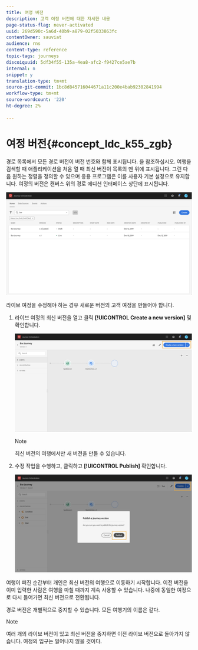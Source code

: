 ```yaml
---
title: 여정 버전
description: 고객 여정 버전에 대한 자세한 내용
page-status-flag: never-activated
uuid: 269d590c-5a6d-40b9-a879-02f5033863fc
contentOwner: sauviat
audience: rns
content-type: reference
topic-tags: journeys
discoiquuid: 5df34f55-135a-4ea8-afc2-f9427ce5ae7b
internal: n
snippet: y
translation-type: tm+mt
source-git-commit: 1bc8d845716044671a11c200e4bab92302841994
workflow-type: tm+mt
source-wordcount: '220'
ht-degree: 2%

---
```



# 여정 버전{#concept_ldc_k55_zgb}

경로 목록에서 모든 경로 버전이 버전 번호와 함께 표시됩니다. [](../building-journeys/using-the-journey-designer.md)을 참조하십시오. 여행을 검색할 때 애플리케이션을 처음 열 때 최신 버전이 목록의 맨 위에 표시됩니다. 그런 다음 원하는 정렬을 정의할 수 있으며 응용 프로그램은 이를 사용자 기본 설정으로 유지합니다. 여정의 버전은 캔버스 위의 경로 에디션 인터페이스 상단에 표시됩니다.

![](../assets/journeyversions1.png)

라이브 여정을 수정해야 하는 경우 새로운 버전의 고객 여정을 만들어야 합니다.

1. 라이브 여정의 최신 버전을 열고 클릭 **[!UICONTROL Create a new version]** 및 확인합니다.

   ![](../assets/journeyversions2.png)

   >[!NOTE]
   >
   >최신 버전의 여행에서만 새 버전을 만들 수 있습니다.

1. 수정 작업을 수행하고, 클릭하고 **[!UICONTROL Publish]** 확인합니다.

   ![](../assets/journeyversions3.png)

여행이 퍼진 순간부터 개인은 최신 버전의 여행으로 이동하기 시작합니다. 이전 버전을 이미 입력한 사람은 여행을 마칠 때까지 계속 사용할 수 있습니다. 나중에 동일한 여정으로 다시 들어가면 최신 버전으로 전환됩니다.

경로 버전은 개별적으로 중지할 수 있습니다. 모든 여행기의 이름은 같다.

>[!NOTE]
>
>여러 개의 라이브 버전이 있고 최신 버전을 중지하면 이전 라이브 버전으로 돌아가지 않습니다. 여정의 입구는 일어나지 않을 것이다.
